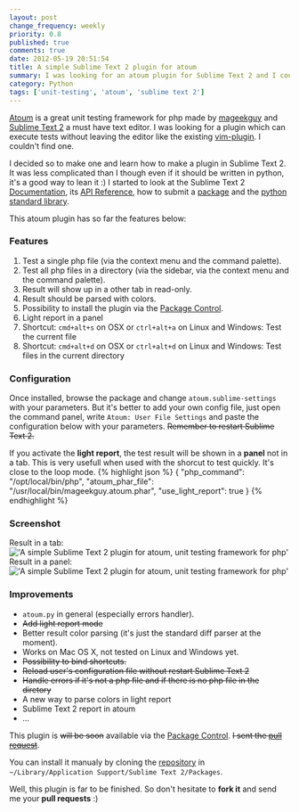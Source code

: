 ```yaml
---
layout: post
change_frequency: weekly
priority: 0.8
published: true
comments: true
date: 2012-05-19 20:51:54
title: A simple Sublime Text 2 plugin for atoum
summary: I was looking for an atoum plugin for Sublime Text 2 and I couldn't find one. So I decided to make a simple one even if I'm not a python developer. I figured out something that work but I need your pull requests to improve it. I'm not a "python-guru" :)
category: Python
tags: ['unit-testing', 'atoum', 'sublime text 2']
---
```


[Atoum](https://github.com/mageekguy/atoum) is a great unit testing framework for php made by [mageekguy](http://blog.mageekbox.net/) and [Sublime Text 2](http://www.sublimetext.com/) a must have text editor. I was looking for a plugin which can execute tests without leaving the editor like the existing [vim-plugin](http://www.sublimetext.com/). I couldn't find one.

I decided so to make one and learn how to make a plugin in Sublime Text 2. It was less complicated than I though even if it should be written in python, it's a good way to lean it :) I started to look at the Sublime Text 2 [Documentation](http://www.sublimetext.com/docs/2/index.html), its [API Reference](http://www.sublimetext.com/docs/2/api_reference.html), how to submit a [package](http://wbond.net/sublime_packages/package_control/package_developers) and the [python standard library](http://docs.python.org/library/).

This atoum plugin has so far the features below:

### Features
1. Test a single php file (via the context menu and the command palette).
2. Test all php files in a directory (via the sidebar, via the context menu and the command palette).
3. Result will show up in a other tab in read-only.
4. Result should be parsed with colors.
5. Possibility to install the plugin via the [Package Control](http://wbond.net/sublime_packages/package_control).
6. Light report in a panel
7. Shortcut: `cmd+alt+s` on OSX or `ctrl+alt+a` on Linux and Windows: Test the current file
8. Shortcut: `cmd+alt+d` on OSX or `ctrl+alt+d` on Linux and Windows: Test files in the current directory

### Configuration
Once installed, browse the package and change `atoum.sublime-settings` with your parameters. But it's better to add your own config file, just open the command panel, write `Atoum: User File Settings` and paste the configuration below with your parameters. <del>Remember to restart Sublime Text 2.</del>

If you activate the **light report**, the test result will be shown in a **panel** not in a tab. This is very usefull when used with the shorcut to test quickly. It's close to the loop mode.
{% highlight json %}
{
    "php_command": "/opt/local/bin/php",
    "atoum_phar_file": "/usr/local/bin/mageekguy.atoum.phar",
    "use_light_report": true
}
{% endhighlight %}

### Screenshot
Result in a tab:
!['A simple Sublime Text 2 plugin for atoum, unit testing framework for php'](http://i.imgur.com/0dUgW.png)
Result in a panel:
!['A simple Sublime Text 2 plugin for atoum, unit testing framework for php'](http://i.imgur.com/0R2QD.png)

### Improvements
* `atoum.py` in general (especially errors handler).
* <del>Add light report mode</del>
* Better result color parsing (it's just the standard diff parser at the moment).
* Works on Mac OS X, not tested on Linux and Windows yet.
* <del>Possibility to bind shortcuts.</del>
* <del>Reload user's configuration file without restart Sublime Text 2</del>
* <del>Handle errors if it's not a php file and if there is no php file in the diretory</del>
* A new way to parse colors in light report
* Sublime Text 2 report in atoum
* ...

This plugin is <del>will be soon</del> available via the [Package Control](http://wbond.net/sublime_packages/package_control). <del>I sent the [pull request](https://github.com/wbond/package_control_channel/pull/321)</del>.

You can install it manualy by cloning the [repository](https://github.com/toin0u/Sublime-atoum) in `~/Library/Application Support/Sublime Text 2/Packages`.

Well, this plugin is far to be finished. So don't hesitate to **fork it** and send me your **pull requests** :)